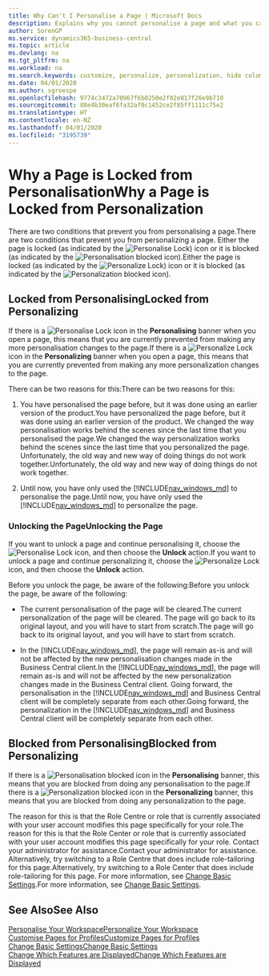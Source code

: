 ```yaml
---
title: Why Can't I Personalise a Page | Microsoft Docs
description: Explains why you cannot personalise a page and what you can do to unlock it so you can personalise it.
author: SorenGP
ms.service: dynamics365-business-central
ms.topic: article
ms.devlang: na
ms.tgt_pltfrm: na
ms.workload: na
ms.search.keywords: customize, personalize, personalization, hide columns, remove fields, move fields
ms.date: 04/01/2020
ms.author: sgroespe
ms.openlocfilehash: 9774c3472a70967f6b0250e2f02e817f26e9b710
ms.sourcegitcommit: 88e4b30eaf6fa32af0c1452ce2f85ff1111c75e2
ms.translationtype: HT
ms.contentlocale: en-NZ
ms.lasthandoff: 04/01/2020
ms.locfileid: "3195739"
---
```

# <a name="why-a-page-is-locked-from-personalization"></a><span data-ttu-id="c9180-103">Why a Page is Locked from Personalisation</span><span class="sxs-lookup"><span data-stu-id="c9180-103">Why a Page is Locked from Personalization</span></span>

<span data-ttu-id="c9180-104">There are two conditions that prevent you from personalising a page.</span><span class="sxs-lookup"><span data-stu-id="c9180-104">There are two conditions that prevent you from personalizing a page.</span></span> <span data-ttu-id="c9180-105">Either the page is locked (as indicated by the ![Personalise Lock](media/personalization-lock-icon.png "Personalise lock")) icon or it is blocked (as indicated by the ![Personalisation blocked](media/personalization-blocked-icon.png "Personalisation blocked") icon).</span><span class="sxs-lookup"><span data-stu-id="c9180-105">Either the page is locked (as indicated by the ![Personalize Lock](media/personalization-lock-icon.png "Personalize lock")) icon or it is blocked (as indicated by the ![Personalization blocked](media/personalization-blocked-icon.png "Personalization blocked") icon).</span></span>

## <a name="locked-from-personalizing"></a><span data-ttu-id="c9180-106">Locked from Personalising</span><span class="sxs-lookup"><span data-stu-id="c9180-106">Locked from Personalizing</span></span>

<span data-ttu-id="c9180-107">If there is a ![Personalise Lock](media/personalization-lock-icon.png "Personalise lock") icon in the **Personalising** banner when you open a page, this means that you are currently prevented from making any more personalisation changes to the page.</span><span class="sxs-lookup"><span data-stu-id="c9180-107">If there is a ![Personalize Lock](media/personalization-lock-icon.png "Personalize lock") icon in the **Personalizing** banner when you open a page, this means that you are currently prevented from making any more personalization changes to the page.</span></span>

<!-- This is because we changed the way personalization works behind the scenes since the last time that you personalized the page. Unfortunately, the old way and new of doing things do not work together.

The page currently includes the last personalization changes that you made. If you want to continue personalizing the page, then you can choose the lock icon and then **Unlock**. Just be aware that if you choose to unlock the page, the current personalization of the page will be cleared, and you will have to start from scratch.
-->

<span data-ttu-id="c9180-108">There can be two reasons for this:</span><span class="sxs-lookup"><span data-stu-id="c9180-108">There can be two reasons for this:</span></span>

1. <span data-ttu-id="c9180-109">You have personalised the page before, but it was done using an earlier version of the product.</span><span class="sxs-lookup"><span data-stu-id="c9180-109">You have personalized the page before, but it was done using an earlier version of the product.</span></span> <span data-ttu-id="c9180-110">We changed the way personalisation works behind the scenes since the last time that you personalised the page.</span><span class="sxs-lookup"><span data-stu-id="c9180-110">We changed the way personalization works behind the scenes since the last time that you personalized the page.</span></span> <span data-ttu-id="c9180-111">Unfortunately, the old way and new way of doing things do not work together.</span><span class="sxs-lookup"><span data-stu-id="c9180-111">Unfortunately, the old way and new way of doing things do not work together.</span></span>

2. <span data-ttu-id="c9180-112">Until now, you have only used the [!INCLUDE[nav_windows_md](includes/nav_windows_md.md)] to personalise the page.</span><span class="sxs-lookup"><span data-stu-id="c9180-112">Until now, you have only used the [!INCLUDE[nav_windows_md](includes/nav_windows_md.md)] to personalize the page.</span></span>

### <a name="unlocking-the-page"></a><span data-ttu-id="c9180-113">Unlocking the Page</span><span class="sxs-lookup"><span data-stu-id="c9180-113">Unlocking the Page</span></span>

<span data-ttu-id="c9180-114">If you want to unlock a page and continue personalising it, choose the ![Personalise Lock](media/personalization-lock-icon.png "Personalise lock") icon, and then choose the **Unlock** action.</span><span class="sxs-lookup"><span data-stu-id="c9180-114">If you want to unlock a page and continue personalizing it, choose the ![Personalize Lock](media/personalization-lock-icon.png "Personalize lock") icon, and then choose the **Unlock** action.</span></span>  

<span data-ttu-id="c9180-115">Before you unlock the page, be aware of the following:</span><span class="sxs-lookup"><span data-stu-id="c9180-115">Before you unlock the page, be aware of the following:</span></span>

- <span data-ttu-id="c9180-116">The current personalisation of the page will be cleared.</span><span class="sxs-lookup"><span data-stu-id="c9180-116">The current personalization of the page will be cleared.</span></span> <span data-ttu-id="c9180-117">The page will go back to its original layout, and you will have to start from scratch.</span><span class="sxs-lookup"><span data-stu-id="c9180-117">The page will go back to its original layout, and you will have to start from scratch.</span></span>

- <span data-ttu-id="c9180-118">In the [!INCLUDE[nav_windows_md](includes/nav_windows_md.md)], the page will remain as-is and will not be affected by the new personalisation changes made in the Business Central client.</span><span class="sxs-lookup"><span data-stu-id="c9180-118">In the [!INCLUDE[nav_windows_md](includes/nav_windows_md.md)], the page will remain as-is and will not be affected by the new personalization changes made in the Business Central client.</span></span> <span data-ttu-id="c9180-119">Going forward, the personalisation in the [!INCLUDE[nav_windows_md](includes/nav_windows_md.md)] and Business Central client will be completely separate from each other.</span><span class="sxs-lookup"><span data-stu-id="c9180-119">Going forward, the personalization in the [!INCLUDE[nav_windows_md](includes/nav_windows_md.md)] and Business Central client will be completely separate from each other.</span></span>

## <a name="blocked-from-personalizing"></a><span data-ttu-id="c9180-120">Blocked from Personalising</span><span class="sxs-lookup"><span data-stu-id="c9180-120">Blocked from Personalizing</span></span>

<span data-ttu-id="c9180-121">If there is a ![Personalisation blocked](media/personalization-blocked-icon.png "Personalisation blocked") icon in the **Personalising** banner, this means that you are blocked from doing any personalisation to the page.</span><span class="sxs-lookup"><span data-stu-id="c9180-121">If there is a ![Personalization blocked](media/personalization-blocked-icon.png "Personalization blocked") icon in the **Personalizing** banner, this means that you are blocked from doing any personalization to the page.</span></span>

<!-- Only text is translated, so removing this image for non-English UX reasons.  ![Personalize blocked](media/personalization-blocked.png "Personalize lock") -->

<span data-ttu-id="c9180-122">The reason for this is that the Role Centre or role that is currently associated with your user account modifies this page specifically for your role.</span><span class="sxs-lookup"><span data-stu-id="c9180-122">The reason for this is that the Role Center or role that is currently associated with your user account modifies this page specifically for your role.</span></span> <span data-ttu-id="c9180-123">Contact your administrator for assistance.</span><span class="sxs-lookup"><span data-stu-id="c9180-123">Contact your administrator for assistance.</span></span> <span data-ttu-id="c9180-124">Alternatively, try switching to a Role Centre that does include role-tailoring for this page.</span><span class="sxs-lookup"><span data-stu-id="c9180-124">Alternatively, try switching to a Role Center that does include role-tailoring for this page.</span></span> <span data-ttu-id="c9180-125">For more information, see [Change Basic Settings](ui-change-basic-settings.md).</span><span class="sxs-lookup"><span data-stu-id="c9180-125">For more information, see [Change Basic Settings](ui-change-basic-settings.md).</span></span>

## <a name="see-also"></a><span data-ttu-id="c9180-126">See Also</span><span class="sxs-lookup"><span data-stu-id="c9180-126">See Also</span></span>
[<span data-ttu-id="c9180-127">Personalise Your Workspace</span><span class="sxs-lookup"><span data-stu-id="c9180-127">Personalize Your Workspace</span></span>](ui-personalization-user.md)  
[<span data-ttu-id="c9180-128">Customise Pages for Profiles</span><span class="sxs-lookup"><span data-stu-id="c9180-128">Customize Pages for Profiles</span></span>](ui-personalization-manage.md)  
[<span data-ttu-id="c9180-129">Change Basic Settings</span><span class="sxs-lookup"><span data-stu-id="c9180-129">Change Basic Settings</span></span>](ui-change-basic-settings.md)  
[<span data-ttu-id="c9180-130">Change Which Features are Displayed</span><span class="sxs-lookup"><span data-stu-id="c9180-130">Change Which Features are Displayed</span></span>](ui-experiences.md)  
